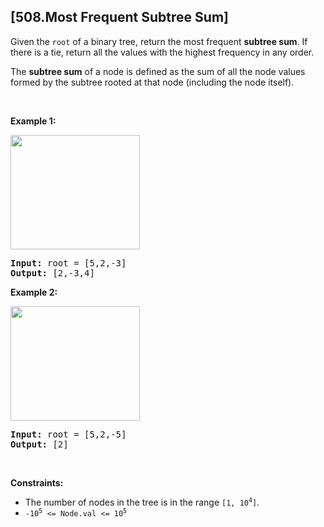 ## [508.Most Frequent Subtree Sum]
<p>Given the <code>root</code> of a binary tree, return the most frequent <strong>subtree sum</strong>. If there is a tie, return all the values with the highest frequency in any order.</p>

<p>The <strong>subtree sum</strong> of a node is defined as the sum of all the node values formed by the subtree rooted at that node (including the node itself).</p>

<p>&nbsp;</p>
<p><strong class="example">Example 1:</strong></p>
<img alt="" src="https://assets.leetcode.com/uploads/2021/04/24/freq1-tree.jpg" style="width: 207px; height: 183px;" />
<pre>
<strong>Input:</strong> root = [5,2,-3]
<strong>Output:</strong> [2,-3,4]
</pre>

<p><strong class="example">Example 2:</strong></p>
<img alt="" src="https://assets.leetcode.com/uploads/2021/04/24/freq2-tree.jpg" style="width: 207px; height: 183px;" />
<pre>
<strong>Input:</strong> root = [5,2,-5]
<strong>Output:</strong> [2]
</pre>

<p>&nbsp;</p>
<p><strong>Constraints:</strong></p>

<ul>
	<li>The number of nodes in the tree is in the range <code>[1, 10<sup>4</sup>]</code>.</li>
	<li><code>-10<sup>5</sup> &lt;= Node.val &lt;= 10<sup>5</sup></code></li>
</ul>
